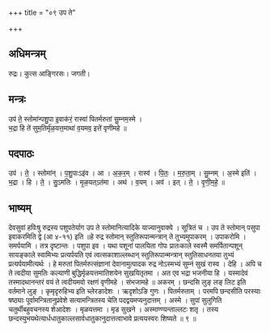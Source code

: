 +++
title = "०९ उप ते"

+++
## अधिमन्त्रम्
रुद्रः। कुत्स आङ्गिरसः। जगती।

## मन्त्रः
उप॑ ते॒ स्तोमा॑न्पशु॒पा इ॒वाक॑रं॒ रास्वा॑ पितर्मरुतां सु॒म्नम॒स्मे ।  
भ॒द्रा हि ते॑ सुम॒तिर्मृ॑ळ॒यत्त॒माथा॑ व॒यमव॒ इत्ते॑ वृणीमहे ॥

## पदपाठः
उप॑ । ते॒ । स्तोमा॑न् । प॒शु॒पाःऽइ॑व । आ । अ॒क॒र॒म् । रास्व॑ । पि॒तः॒ । म॒रु॒ता॒म् । सु॒म्नम् । अ॒स्मे इति॑ ।  
भ॒द्रा । हि । ते॒ । सु॒ऽमतिः । मृ॒ळ॒यत्ऽत॑मा । अथ॑ । व॒यम् । अव॑ । इत् । ते॒ । वृ॒णी॒म॒हे॒ ॥

## भाष्यम्
देवसुवां हविःषु रुद्रस्य पशुपतेर्याग उप ते स्तोमानित्यादिके याज्यानुवाक्ये । सूत्रितं च । उप ते स्तोमान् पसुपा इवाकरमिति द्वे (आ ४-११) इति ॥हे रुद्र स्तोमान् स्तुतिरूपान्मन्त्रान् ते तुभ्यमुपाकरम् । उपाकरोमि । समर्पयामि । तत्र दृष्टान्तः । पशुपा इव । यथा पशूनां पालयिता गोपः प्रातःकाले स्वस्मै समर्पितान्पशून् सायङ्काले स्वामिभ्यः प्रत्यर्पयति एवं त्वत्सकाशाल्लब्धान् स्तुतिरूपान्मन्त्रान् स्तुतिसाधनतया तुभ्यं प्रत्यर्पयामीत्यर्थः । हे मरुतां पितर्मरुत्संज्ञानां देवानामुत्पादक रुद्र नोऽस्मभ्यं सुम्नं सुखं रास्व । देहि । अपि च ते त्वदीया सुमतिः कल्याणी बुद्धिर्मृळयत्तमातिशयेन सुखयितृतमा । अत एव भद्रा भजनीया हि । यस्मादेवं तस्मादथानन्तरं वयं ते त्वदीयमवो रक्षणं वृणीमहे । संभजामहे ॥ अकरम् । छन्दसि लुङ् लङ् लिट इति वर्तमाने लुङ् । कृमृदृरुहिभ्य इति च्लेरङादेशः । ऋदृशोऽङि गुणः । पितर्मरुताम् । परमपि छन्दसीति परस्याः षष्ठ्याः पूर्वामन्त्रितानुप्रवेशे सत्यामन्त्रितस्य चेति पदद्वयमप्यनुदात्तम् । अस्मे । सुपां सुलुगिति चतुर्थीबहुवचनस्य शेआदेशः । मृळयत्तमा । मृड सुखने । अस्माण्ण्यन्ताल्लटः शतृ । तस्य छन्दस्युभयथेत्यार्धधातुकाल्लसार्वधातुकानुदात्तत्वाभावे प्रत्ययस्वरः शिष्यते ॥ ९ ॥